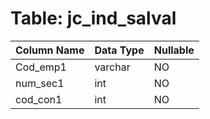 # Table: jc_ind_salval

| Column Name | Data Type | Nullable |
|-------------|-----------|----------|
| Cod_emp1 | varchar | NO |
| num_sec1 | int | NO |
| cod_con1 | int | NO |
